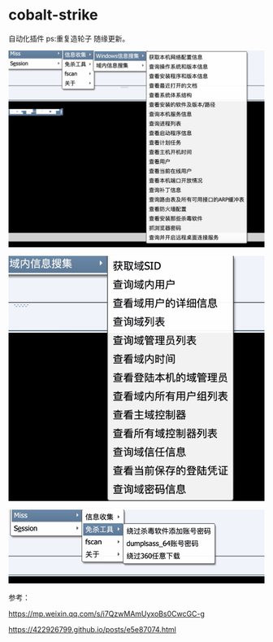 # cobalt-strike
自动化插件
ps:重复造轮子
随缘更新。


![image](https://github.com/yuag/cobalt-strike/blob/main/images/1.png)

![image](https://github.com/yuag/cobalt-strike/blob/main/images/2.png)

![image](https://github.com/yuag/cobalt-strike/blob/main/images/3.png)


参考：

https://mp.weixin.qq.com/s/i7QzwMAmUyxoBs0CwcGC-g

https://422926799.github.io/posts/e5e87074.html

